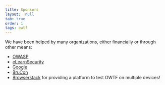 ```yaml
---
title: Sponsors
layout:  null
tab: true
order: 1
tags: owtf
---
```


We have been helped by many organizations, either financially or through other means:

* [OWASP](http://www.owasp.org)
* [eLearnSecurity](http://www.elearnsecurity.com/)
* [Google](http://www.google-melange.com/)
* [BruCon](http://brucon.org)
* [Browserstack](http://browserstack.com) for providing a platform to test OWTF on multiple devices!
